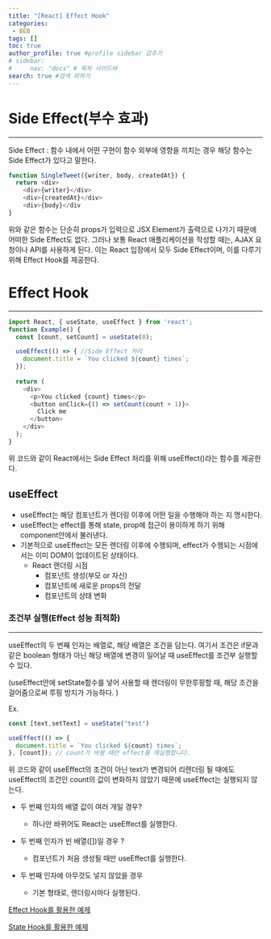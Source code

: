 ```yaml
---
title: "[React] Effect Hook"
categories:
 - BEB
tags: [] 
toc: true
author_profile: true #profile sidebar 감추기
# sidebar:
#     nav: "docs" # 목차 사이드바
search: true #검색 피하기
---
```




# Side Effect(부수 효과)

------------------------

Side Effect : 함수 내에서 어떤 구현이 함수 외부에 영향을 끼치는 경우 해당 함수는 Side Effect가 있다고 말한다.

```js
function SingleTweet({writer, body, createdAt}) {
  return <div>
    <div>{writer}</div>
  	<div>{createdAt}</div>
  	<div>{body}</div
}
```

위와 같은 함수는 단순히 props가 입력으로 JSX Element가 출력으로 나가기 때문에 어떠한 Side Effect도 없다. 그러나 보통 React 애플리케이션을 작성할 때는, AJAX 요청이나 API를 사용하게 된다. 이는 React 입장에서 모두 Side Effect이며, 이를 다루기 위해 Effect Hook를 제공한다.



# Effect Hook

------------------------

```js
import React, { useState, useEffect } from 'react';
function Example() {
  const [count, setCount] = useState(0);

  useEffect(() => { //Side Effect 처리
    document.title = `You clicked ${count} times`;  
  });
  
  return (
    <div>
      <p>You clicked {count} times</p>
      <button onClick={() => setCount(count + 1)}>
        Click me
      </button>
    </div>
  );
}
```

위 코드와 같이 React에서는 Side Effect 처리를 위해 useEffect()라는 함수를 제공한다.



## useEffect

- useEffect는 해당 컴포넌트가 렌더링 이후에 어떤 일을 수행해야 하는 지 명시한다.
- useEffect는 effect를 통해 state, prop에 접근이 용이하게 하기 위해 component안에서 불러낸다.
- 기본적으로 useEffect는 모든 렌더링 이후에 수행되며, effect가 수행되는 시점에서는 이미 DOM이 업데이트된 상태이다.
  - React 랜더링 시점
    - 컴포넌트 생성(부모 or 자신)
    - 컴포넌트에 새로운 props의 전달
    - 컴포넌트의 상태 변화



### 조건부 실행(Effect 성능 최적화)

------------------------

useEffect의 두 번째 인자는 배열로, 해당 배열은 조건을 담는다. 여기서 조건은 if문과 같은 boolean 형태가 아닌 해당 배열에 변경이 일어날 때 useEffect를 조건부 실행할 수 있다.

(useEffect안에 setState함수를 넣어 사용할 때 렌더링이 무한루핑할 때, 해당 조건을 걸어줌으로써 루핑 방지가 가능하다. )

Ex.

```js
const [text,setText] = useState("test")

useEffect(() => {
  document.title = `You clicked ${count} times`;
}, [count]); // count가 바뀔 때만 effect를 재실행합니다.
```

위 코드와 같이 useEffect의 조건이 아닌 text가 변경되어 리렌더링 될 때에도 useEffect의 조건인 count의 값이 변화하지 않았기 때문에   useEffect는 실행되지 않는다. 

- 두 번째 인자의 배열 값이 여러 개일 경우?
  - 하나만 바뀌어도 React는 useEffect를 실행한다.

- 두 번째 인자가 빈 배열([])일 경우 ?
  - 컴포넌트가 처음 생성될 때만 useEffect를 실행한다.
- 두 번째 인자에 아무것도 넣지 않았을 경우
  - 기본 형태로, 렌더링시마다 실행된다.



[Effect Hook를 활용한 예제](https://github.com/apfl99/im-sprint-statesairline-client)

[State Hook를 활용한 예제](https://github.com/apfl99/im-sprint-cmarket-hooks)

